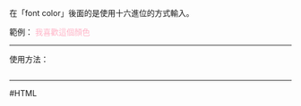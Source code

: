 在「font color」後面的是使用十六進位的方式輸入。

範例：
<font color=ffb3c6>我喜歡這個顏色</font>
- - - 
使用方法：
```
```
- - -
#HTML 